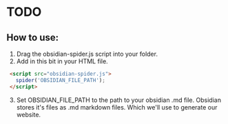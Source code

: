 # TODO
## How to use:

1. Drag the obsidian-spider.js script into your folder.
2. Add in this bit in your HTML file.
 ```HTML
  <script src="obsidian-spider.js">
    spider('OBSIDIAN_FILE_PATH');
  </script>
   ```
3. Set OBSIDIAN_FILE_PATH to the path to your obsidian .md file. Obsidian stores it's files as .md markdown files. Which we'll use to generate our website.
